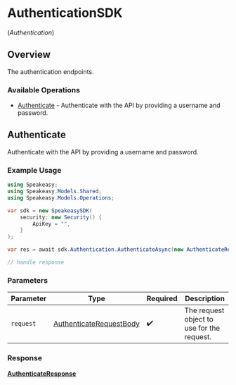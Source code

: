 # AuthenticationSDK
(*Authentication*)

## Overview

The authentication endpoints.

### Available Operations

* [Authenticate](#authenticate) - Authenticate with the API by providing a username and password.

## Authenticate

Authenticate with the API by providing a username and password.

### Example Usage

```csharp
using Speakeasy;
using Speakeasy.Models.Shared;
using Speakeasy.Models.Operations;

var sdk = new SpeakeasySDK(
    security: new Security() {
        ApiKey = "",
    }
);

var res = await sdk.Authentication.AuthenticateAsync(new AuthenticateRequestBody() {});

// handle response
```

### Parameters

| Parameter                                                                     | Type                                                                          | Required                                                                      | Description                                                                   |
| ----------------------------------------------------------------------------- | ----------------------------------------------------------------------------- | ----------------------------------------------------------------------------- | ----------------------------------------------------------------------------- |
| `request`                                                                     | [AuthenticateRequestBody](../../models/operations/AuthenticateRequestBody.md) | :heavy_check_mark:                                                            | The request object to use for the request.                                    |


### Response

**[AuthenticateResponse](../../models/operations/AuthenticateResponse.md)**

